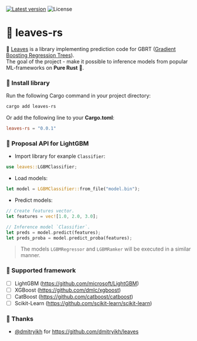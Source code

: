 [![Latest version](https://img.shields.io/crates/v/leaves-rs.svg)](https://crates.io/crates/leaves-rs) ![License](https://img.shields.io/crates/l/leaves-rs.svg)

# 🌿 leaves-rs

🌿 <ins>Leaves</ins> is a library implementing prediction code for GBRT (<ins>Gradient Boosting Regression Trees</ins>).\
The goal of the project - make it possible to inference models from popular ML-frameworks on **Pure Rust** 🦀.

### 📝 Install library

Run the following Cargo command in your project directory:

```sh
cargo add leaves-rs
```

Or add the following line to your **Cargo.toml**:

```toml
leaves-rs = "0.0.1"
```

### 📖 Proposal API for LightGBM

+ Import library for exanple `Classifier`:

```rust
use leaves::LGBMClassifier;
```

+ Load models:

```rust
let model = LGBMClassifier::from_file("model.bin");
```

+ Predict models:

```rust
// Create features vector.
let features = vec![1.0, 2.0, 3.0];

// Inference model `Classifier`.
let preds = model.predict(features);
let preds_proba = model.predict_proba(features);
```

> The models `LGBMRegressor` and `LGBMRamker` will be executed in a similar manner.

### 🤔 Supported framework

+ [ ] LightGBM (<https://github.com/microsoft/LightGBM>)
+ [ ] XGBoost (<https://github.com/dmlc/xgboost>)
+ [ ] CatBoost (<https://github.com/catboost/catboost>)
+ [ ] Scikit-Learn (<https://github.com/scikit-learn/scikit-learn>)

### 👏 Thanks

+ [@dmitryikh](https://github.com/dmitryikh) for <https://github.com/dmitryikh/leaves>
